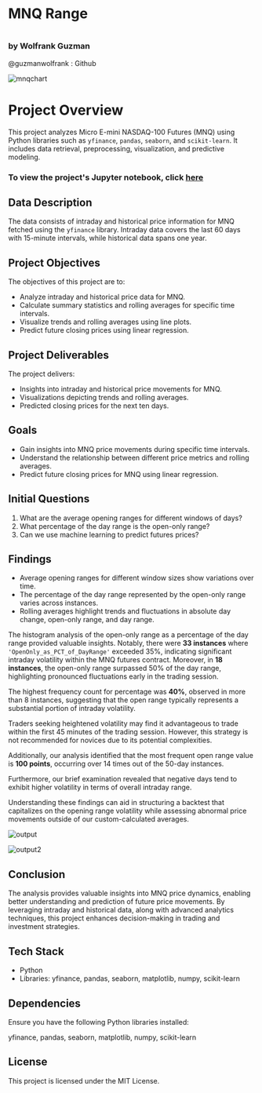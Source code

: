 # MNQ Range 
#
### by Wolfrank Guzman 
@guzmanwolfrank : Github 


![mnqchart](https://github.com/guzmanwolfrank/QuantTrading/assets/29739578/55ad6326-bd1b-4fa5-8c05-af5a98800868)


# Project Overview

This project analyzes Micro E-mini NASDAQ-100 Futures (MNQ) using Python libraries such as `yfinance`, `pandas`, `seaborn`, and `scikit-learn`. It includes data retrieval, preprocessing, visualization, and predictive modeling.


### To view the project's Jupyter notebook, click [here](https://github.com/guzmanwolfrank/QuantTrading/blob/main/Algorithmic%20Backtests/MNQRange/MNQrange.ipynb)


## Data Description

The data consists of intraday and historical price information for MNQ fetched using the `yfinance` library. Intraday data covers the last 60 days with 15-minute intervals, while historical data spans one year.

## Project Objectives

The objectives of this project are to:

- Analyze intraday and historical price data for MNQ.
- Calculate summary statistics and rolling averages for specific time intervals.
- Visualize trends and rolling averages using line plots.
- Predict future closing prices using linear regression.

## Project Deliverables

The project delivers:

- Insights into intraday and historical price movements for MNQ.
- Visualizations depicting trends and rolling averages.
- Predicted closing prices for the next ten days.

## Goals

- Gain insights into MNQ price movements during specific time intervals.
- Understand the relationship between different price metrics and rolling averages.
- Predict future closing prices for MNQ using linear regression.

## Initial Questions

1. What are the average opening ranges for different windows of days?
2. What percentage of the day range is the open-only range?
3. Can we use machine learning to predict futures prices? 

## Findings

- Average opening ranges for different window sizes show variations over time.
- The percentage of the day range represented by the open-only range varies across instances.
- Rolling averages highlight trends and fluctuations in absolute day change, open-only range, and day range.


The histogram analysis of the open-only range as a percentage of the day range provided valuable insights. Notably, there were **33 instances** where `'OpenOnly_as_PCT_of_DayRange'` exceeded 35%, indicating significant intraday volatility within the MNQ futures contract. Moreover, in **18 instances**, the open-only range surpassed 50% of the day range, highlighting pronounced fluctuations early in the trading session.

The highest frequency count for percentage was **40%**, observed in more than 8 instances, suggesting that the open range typically represents a substantial portion of intraday volatility.

Traders seeking heightened volatility may find it advantageous to trade within the first 45 minutes of the trading session. However, this strategy is not recommended for novices due to its potential complexities.

Additionally, our analysis identified that the most frequent open range value is **100 points**, occurring over 14 times out of the 50-day instances.

Furthermore, our brief examination revealed that negative days tend to exhibit higher volatility in terms of overall intraday range.

Understanding these findings can aid in structuring a backtest that capitalizes on the opening range volatility while assessing abnormal price movements outside of our custom-calculated averages.

![output](https://github.com/guzmanwolfrank/QuantTrading/assets/29739578/81fa2477-585e-40ba-9ed5-08cf99f1af58)

![output2](https://github.com/guzmanwolfrank/QuantTrading/assets/29739578/5a574666-7f09-4d1c-b6a7-392f58d4168d)


## Conclusion

The analysis provides valuable insights into MNQ price dynamics, enabling better understanding and prediction of future price movements. By leveraging intraday and historical data, along with advanced analytics techniques, this project enhances decision-making in trading and investment strategies.

## Tech Stack

- Python
- Libraries: yfinance, pandas, seaborn, matplotlib, numpy, scikit-learn

## Dependencies

Ensure you have the following Python libraries installed:

yfinance, pandas, seaborn, matplotlib, numpy, scikit-learn


## License

This project is licensed under the MIT License.
